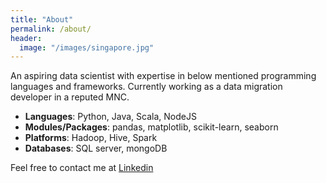 ```yaml
---
title: "About"
permalink: /about/
header:
  image: "/images/singapore.jpg"
---
```


An aspiring data scientist with expertise in below mentioned programming languages and frameworks. Currently working as a data migration developer in a reputed MNC.


+ **Languages**: Python, Java, Scala, NodeJS
+ **Modules/Packages**: pandas, matplotlib, scikit-learn, seaborn
+ **Platforms**: Hadoop, Hive, Spark
+ **Databases**: SQL server, mongoDB


Feel free to contact me at [Linkedin][Ln]

[Ln]: https://www.linkedin.com/in/srikar-vaka-a1313589/
	